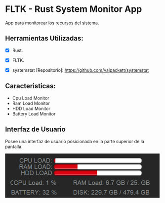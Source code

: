# FLTK - Rust System Monitor App
 App para monitorear los recursos del sistema.

## Herramientas Utilizadas:
 - [x] Rust.

 - [x] FLTK.
 
 - [x] systemstat [Repositorio]: https://github.com/valpackett/systemstat

## Caracteristicas:
 - Cpu Load Monitor
 - Ram Load Monitor
 - HDD Load Monitor
 - Battery Load Monitor

## Interfaz de Usuario
Posee una interfaz de usuario posicionada en la parte superior de la pantalla.

<img src=".\capturas\Screenshot_1.png" alt="Loading Error" style="width:500px;"/> 